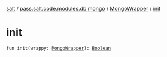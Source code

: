 [salt](../../index.md) / [pass.salt.code.modules.db.mongo](../index.md) / [MongoWrapper](index.md) / [init](./init.md)

# init

`fun init(wrappy: `[`MongoWrapper`](index.md)`): `[`Boolean`](https://kotlinlang.org/api/latest/jvm/stdlib/kotlin/-boolean/index.html)
